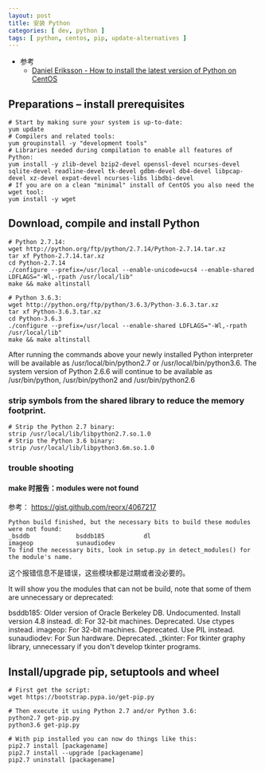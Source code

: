 ```yaml
---
layout: post
title: 安装 Python
categories: [ dev, python ]
tags: [ python, centos, pip, update-alternatives ]
---
```


* 参考
  * [Daniel Eriksson - How to install the latest version of Python on CentOS](https://danieleriksson.net/2017/02/08/how-to-install-latest-python-on-centos/)




## Preparations – install prerequisites

~~~ shell
# Start by making sure your system is up-to-date:
yum update
# Compilers and related tools:
yum groupinstall -y "development tools"
# Libraries needed during compilation to enable all features of Python:
yum install -y zlib-devel bzip2-devel openssl-devel ncurses-devel sqlite-devel readline-devel tk-devel gdbm-devel db4-devel libpcap-devel xz-devel expat-devel ncurses-libs libdbi-devel
# If you are on a clean "minimal" install of CentOS you also need the wget tool:
yum install -y wget
~~~



## Download, compile and install Python

~~~ shell
# Python 2.7.14:
wget http://python.org/ftp/python/2.7.14/Python-2.7.14.tar.xz
tar xf Python-2.7.14.tar.xz
cd Python-2.7.14
./configure --prefix=/usr/local --enable-unicode=ucs4 --enable-shared LDFLAGS="-Wl,-rpath /usr/local/lib"
make && make altinstall
 
# Python 3.6.3:
wget http://python.org/ftp/python/3.6.3/Python-3.6.3.tar.xz
tar xf Python-3.6.3.tar.xz
cd Python-3.6.3
./configure --prefix=/usr/local --enable-shared LDFLAGS="-Wl,-rpath /usr/local/lib"
make && make altinstall
~~~

After running the commands above your newly installed Python interpreter will be available as /usr/local/bin/python2.7 or /usr/local/bin/python3.6. The system version of Python 2.6.6 will continue to be available as /usr/bin/python, /usr/bin/python2 and /usr/bin/python2.6



### strip symbols from the shared library to reduce the memory footprint.

~~~ shell
# Strip the Python 2.7 binary:
strip /usr/local/lib/libpython2.7.so.1.0
# Strip the Python 3.6 binary:
strip /usr/local/lib/libpython3.6m.so.1.0
~~~


### trouble shooting

#### make 时报告：modules were not found

参考： <https://gist.github.com/reorx/4067217>

~~~
Python build finished, but the necessary bits to build these modules were not found:
_bsddb             bsddb185           dl
imageop            sunaudiodev
To find the necessary bits, look in setup.py in detect_modules() for the module's name.
~~~

这个报错信息不是错误，这些模块都是过期或者没必要的。

It will show you the modules that can not be build, note that some of them are unnecessary or deprecated:

bsddb185: Older version of Oracle Berkeley DB. Undocumented. Install version 4.8 instead.
dl: For 32-bit machines. Deprecated. Use ctypes instead.
imageop: For 32-bit machines. Deprecated. Use PIL instead.
sunaudiodev: For Sun hardware. Deprecated.
_tkinter: For tkinter graphy library, unnecessary if you don't develop tkinter programs.





## Install/upgrade pip, setuptools and wheel


~~~ shell
# First get the script:
wget https://bootstrap.pypa.io/get-pip.py
 
# Then execute it using Python 2.7 and/or Python 3.6:
python2.7 get-pip.py
python3.6 get-pip.py
 
# With pip installed you can now do things like this:
pip2.7 install [packagename]
pip2.7 install --upgrade [packagename]
pip2.7 uninstall [packagename]
~~~
























































